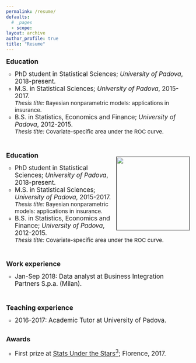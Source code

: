 ```yaml
---
permalink: /resume/
defaults:
  # _pages
  - scope:
layout: archive
author_profile: true
title: "Resume"
---
```


<div>
    <p>
      <b style="font-size:18px"> Education </b>
      <ul style="list-style-type:circle;">
      <li> <font style="font-size:17px"> PhD student in Statistical Sciences; <i>University of Padova</i>, 2018-present. </font> </li> 
      <li> <font style="font-size:17px"> M.S. in Statistical Sciences; <i>University of Padova</i>, 2015-2017. </font> 
      <font style="font-size:15px"> <br> <i>Thesis title:</i> Bayesian nonparametric models: applications in insurance. </font> </li> 
      <li> <font style="font-size:17px"> B.S. in Statistics, Economics and Finance; <i>University of Padova</i>, 2012-2015.</font> 
      <font style="font-size:15px"> <br> <i>Thesis title:</i> Covariate-specific area under the ROC curve.</font> </li>
    </ul> <br>
  </p>
  <p style="float: right;"><img src="http://placekitten.com/g/200/200" height="200px" width="200px" border="1px"></p>
</div>

<b style="font-size:18px"> Education </b>
<ul style="list-style-type:circle;">
  <li> <font style="font-size:17px"> PhD student in Statistical Sciences; <i>University of Padova</i>, 2018-present. </font> </li> 
  <li> <font style="font-size:17px"> M.S. in Statistical Sciences; <i>University of Padova</i>, 2015-2017. </font> 
  <font style="font-size:15px"> <br> <i>Thesis title:</i> Bayesian nonparametric models: applications in insurance. </font> </li> 
  <li> <font style="font-size:17px"> B.S. in Statistics, Economics and Finance; <i>University of Padova</i>, 2012-2015.</font> 
  <font style="font-size:15px"> <br> <i>Thesis title:</i> Covariate-specific area under the ROC curve.</font> </li>
</ul>  
<br>


<b style="font-size:18px"> Work experience </b>
<ul style="list-style-type:circle;">
<li><font style="font-size:17px">Jan-Sep 2018: Data analyst at Business Integration Partners S.p.a. (Milan).</font> </li>
</ul>
<br>

<b style="font-size:18px">Teaching experience</b>
<ul style="list-style-type:circle;"> 
<li><font style="font-size:17px">2016-2017: Academic Tutor at University of Padova.</font></li>
</ul>

<br>
<b style="font-size:18px">Awards</b>
<ul style="list-style-type:circle;"> 
<li><font style="font-size:17px">First prize at <a class="typeA" href="http://local.disia.unifi.it/sus3/">Stats Under the Stars<sup>3</sup></a>; Florence, 2017.</font></li>
</ul>
  
